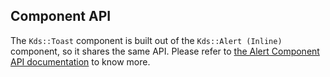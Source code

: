 ## Component API

The `Kds::Toast` component is built out of the `Kds::Alert (Inline)` component, so it shares the same API. Please refer to [the Alert Component API documentation](/components/alert?tab=code#component-api) to know more.